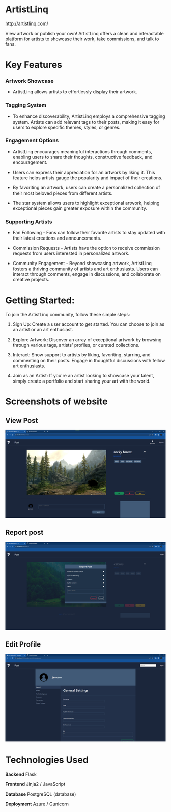 # ArtistLinq

http://artistlinq.com/

View artwork or publish your own! ArtistLinq offers a clean and interactable platform for artists to showcase their work, take commissions, and talk to fans.

# Key Features

### Artwork Showcase

- ArtistLinq allows artists to effortlessly display their artwork.

### Tagging System

- To enhance discoverability, ArtistLinq employs a comprehensive tagging system. Artists can add relevant tags to their posts, making it easy for users to explore specific themes, styles, or genres.

### Engagement Options

- ArtistLinq encourages meaningful interactions through comments, enabling users to share their thoughts, constructive feedback, and encouragement.

- Users can express their appreciation for an artwork by liking it. This feature helps artists gauge the popularity and impact of their creations.

- By favoriting an artwork, users can create a personalized collection of their most beloved pieces from different artists.

- The star system allows users to highlight exceptional artwork, helping exceptional pieces gain greater exposure within the community.

### Supporting Artists

- Fan Following - Fans can follow their favorite artists to stay updated with their latest creations and announcements.

- Commission Requests - Artists have the option to receive commission requests from users interested in personalized artwork.

- Community Engagement -
  Beyond showcasing artwork, ArtistLinq fosters a thriving community of artists and art enthusiasts. Users can interact through comments, engage in discussions, and collaborate on creative projects.

# Getting Started:

To join the ArtistLinq community, follow these simple steps:

1. Sign Up: Create a user account to get started. You can choose to join as an artist or an art enthusiast.

2. Explore Artwork: Discover an array of exceptional artwork by browsing through various tags, artists' profiles, or curated collections.

3. Interact: Show support to artists by liking, favoriting, starring, and commenting on their posts. Engage in thoughtful discussions with fellow art enthusiasts.

4. Join as an Artist: If you're an artist looking to showcase your talent, simply create a portfolio and start sharing your art with the world.

# Screenshots of website

## View Post

![alt View Post](/screenshots/view_post.png)

## Report post

![alt Report Post](/screenshots/072023%20report%20post.png)

## Edit Profile

![alt Report Post](/screenshots/071823%20edit%20profile.png)

# Technologies Used

**Backend** Flask

**Frontend** Jinja2 / JavaScript

**Database** PostgreSQL (database)

**Deployment** Azure / Gunicorn
